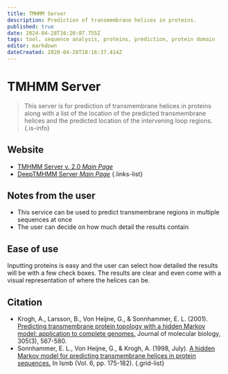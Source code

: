```yaml
---
title: TMHMM Server 
description: Prediction of transmembrane helices in proteins.
published: true
date: 2024-04-28T16:20:07.755Z
tags: tool, sequence analysis, proteins, prediction, protein domain
editor: markdown
dateCreated: 2020-04-28T18:16:37.414Z
---
```


# TMHMM Server 

> This server is for prediction of transmembrane helices in proteins along with a list of the location of the predicted transmembrane helices and the predicted location of the intervening loop regions.
{.is-info}

 

## Website 

- [TMHMM Server v. 2.0 *Main Page*](https://services.healthtech.dtu.dk/service.php?TMHMM-2.0)
- [DeepTMHMM Server *Main Page*](https://dtu.biolib.com/DeepTMHMM)
 {.links-list}

## Notes from the user
- This service can be used to predict transmembrane regions in multiple sequences at once
- The user can decide on how much detail the results contain 

## Ease of use

Inputting proteins is easy and the user can select how detailed the results will be with a few check boxes. The results are clear and even come with a visual representation of where the helices can be. 


## Citation 
- Krogh, A., Larsson, B., Von Heijne, G., & Sonnhammer, E. L. (2001). [Predicting transmembrane protein topology with a hidden Markov model: application to complete genomes.](https://www.sciencedirect.com/science/article/abs/pii/S0022283600943158) Journal of molecular biology, 305(3), 567-580.
-	Sonnhammer, E. L., Von Heijne, G., & Krogh, A. (1998, July). [A hidden Markov model for predicting transmembrane helices in protein sequences.](https://www.aaai.org/Papers/ISMB/1998/ISMB98-021.pdf) In Ismb (Vol. 6, pp. 175-182).
{.grid-list}

